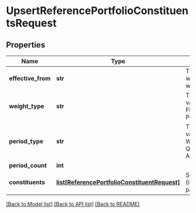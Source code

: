 # UpsertReferencePortfolioConstituentsRequest

## Properties
Name | Type | Description | Notes
------------ | ------------- | ------------- | -------------
**effective_from** | **str** | The first date from which the weights will apply | 
**weight_type** | **str** | The available values are: Static, Floating, Periodical | 
**period_type** | **str** | The available values are: Daily, Weekly, Monthly, Quarterly, Annually | [optional] 
**period_count** | **int** |  | [optional] 
**constituents** | [**list[ReferencePortfolioConstituentRequest]**](ReferencePortfolioConstituentRequest.md) | Set of constituents (instrument/weight pairings) | 

[[Back to Model list]](../README.md#documentation-for-models) [[Back to API list]](../README.md#documentation-for-api-endpoints) [[Back to README]](../README.md)


